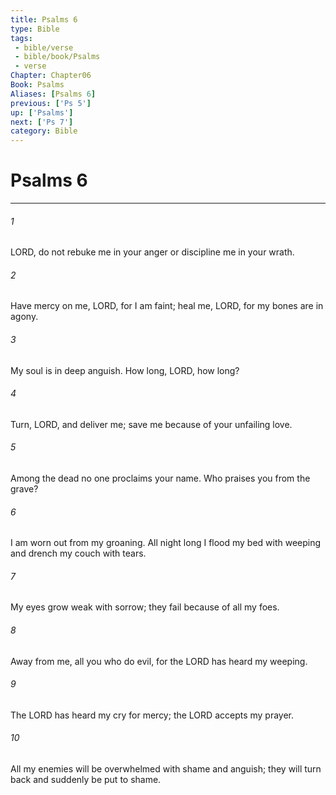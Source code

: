 ```yaml
---
title: Psalms 6
type: Bible
tags:
 - bible/verse
 - bible/book/Psalms
 - verse
Chapter: Chapter06
Book: Psalms
Aliases: [Psalms 6]
previous: ['Ps 5']
up: ['Psalms']
next: ['Ps 7']
category: Bible
---
```

# Psalms 6

***


###### 1 
LORD, do not rebuke me in your anger or discipline me in your wrath. 

###### 2 
Have mercy on me, LORD, for I am faint; heal me, LORD, for my bones are in agony. 

###### 3 
My soul is in deep anguish. How long, LORD, how long? 

###### 4 
Turn, LORD, and deliver me; save me because of your unfailing love. 

###### 5 
Among the dead no one proclaims your name. Who praises you from the grave? 

###### 6 
I am worn out from my groaning. All night long I flood my bed with weeping and drench my couch with tears. 

###### 7 
My eyes grow weak with sorrow; they fail because of all my foes. 

###### 8 
Away from me, all you who do evil, for the LORD has heard my weeping. 

###### 9 
The LORD has heard my cry for mercy; the LORD accepts my prayer. 

###### 10 
All my enemies will be overwhelmed with shame and anguish; they will turn back and suddenly be put to shame. 
